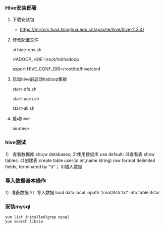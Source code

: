 ### Hive安装部署 

1. 下载安装包

   - https://mirrors.tuna.tsinghua.edu.cn/apache/hive/hive-2.3.4/

2. 修改配置文件

   vi hice-env.sh

   HADOOP_HOE=/root/hd/hadoop

   export HIVE_CONF_DIR=/root/hd/hive/conf

3. 启动hive前启动hadoop集群

   start-dfs.sh

   start-yarn.sh

   start-all.sh

4. 启动hive

   bin/hive

### hive测试

1） 查看数据库
	sho;w databases;
2)使用数据库
	use default;
3)查看表
	show tables;
4)创建表
	create table user(id int,name string) row format delimited fields;
	terminated by "\t"；
5)插入数据

### 导入数据基本操作
1）准备数据
2）导入数据
load data local inpath '/root/itstr.txt'  into  table itstar

### 安装mysql
	yum list installed|grep mysql
	yum search libaio
	
	
	
	
	
